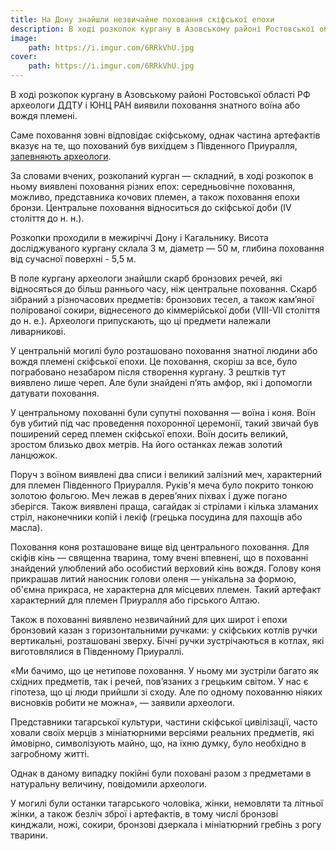 ```yaml
---
title: На Дону знайшли незвичайне поховання скіфської епохи
description: В ході розкопок кургану в Азовському районі Ростовської області РФ археологи ДДТУ і ЮНЦ РАН виявили поховання знатного воїна або вождя племені.
image:
    path: https://i.imgur.com/6RRkVhU.jpg
cover:
    path: https://i.imgur.com/6RRkVhU.jpg
---
```


В ході розкопок кургану в Азовському районі Ростовської області РФ археологи ДДТУ і ЮНЦ РАН виявили поховання знатного воїна або вождя племені.

Саме поховання зовні відповідає скіфському, однак частина артефактів вказує на те, що похований був вихідцем з 
Південного Приуралля, [запевняють археологи](https://donstu.ru/news/nauka/donskie-arkheologi-obnaruzhili-netipichnoe-zakhoronenie-skifskoy-epokhi).

За словами вчених, розкопаний курган — складний, в ході розкопок в ньому виявлені поховання різних епох: середньовічне поховання, можливо, представника кочових племен, а також поховання епохи бронзи. Центральне поховання відноситься до скіфської доби (IV століття до н. н.).

Розкопки проходили в межиріччі Дону і Кагальнику. Висота досліджуваного кургану склала 3 м, діаметр — 50 м, глибина поховання від сучасної поверхні - 5,5 м.

В поле кургану археологи знайшли скарб бронзових речей, які відносяться до більш раннього часу, ніж центральне поховання. Скарб зібраний з різночасових предметів: бронзових тесел, а також кам’яної полірованої сокири, віднесеного до кіммерійської доби (VIII-VII століття до н. е.). Археологи припускають, що ці предмети належали ливарникові.

У центральній могилі було розташовано поховання знатної людини або вождя племені скіфської епохи. Це поховання, скоріш за все, було пограбовано незабаром після створення кургану. З рештків тут виявлено лише череп. Але були знайдені п’ять амфор, які і допомогли датувати поховання.

У центральному похованні були супутні поховання — воїна і коня. Воїн був убитий під час проведення похоронної церемонії, такий звичай був поширений серед племен скіфської епохи. Воїн досить великий, зростом близько двох метрів. На його останках лежав золотий ланцюжок.

Поруч з воїном виявлені два списи і великий залізний меч, характерний для племен Південного Приуралля. Руків'я меча було покрито тонкою золотою фольгою. Меч лежав в дерев’яних піхвах і дуже погано зберігся. Також виявлені праща, сагайдак зі стрілами і кілька зламаних стріл, наконечники копій і лекіф (грецька посудина для пахощів або масла).

Поховання коня розташоване вище від центрального поховання. Для скіфів кінь — священна тварина, тому вчені впевнені, що в похованні знайдений улюблений або особистий верховий кінь вождя. Голову коня прикрашав литий наносник голови оленя — унікальна за формою, об'ємна прикраса, не характерна для місцевих племен. Такий артефакт характерний для племен Приуралля або гірського Алтаю.

Також в похованні виявлено незвичайний для цих широт і епохи бронзовий казан з горизонтальними ручками: у скіфських котлів ручки вертикальні, розташовані зверху. Бічні ручки зустрічаються в котлах, які виготовлялися в Південному Приураллі.

«Ми бачимо, що це нетипове поховання. У ньому ми зустріли багато як східних предметів, так і речей, пов’язаних з грецьким світом. У нас є гіпотеза, що ці люди прийшли зі сходу. Але по одному похованню ніяких висновків робити не можна», — заявили археологи.

Представники тагарської культури, частини скіфської цивілізації, часто ховали своїх мерців з мініатюрними версіями реальних предметів, які ймовірно, символізують майно, що, на їхню думку, було необхідно в загробному житті.

Однак в даному випадку покійні були поховані разом з предметами в натуральну величину, повідомили археологи.

У могилі були останки тагарського чоловіка, жінки, немовляти та літньої жінки, а також безліч зброї і артефактів, в тому числі бронзові кинджали, ножі, сокири, бронзові дзеркала і мініатюрний гребінь з рогу тварини.